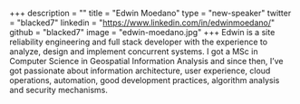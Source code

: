 +++
description = ""
title = "Edwin Moedano"
type = "new-speaker"
twitter = "blacked7"
linkedin = "https://www.linkedin.com/in/edwinmoedano/"
github = "blacked7"
image = "edwin-moedano.jpg"
+++
Edwin is a site reliability engineering and full stack developer with the experience to analyze, design and implement concurrent systems. I got a MSc in Computer Science in Geospatial Information Analysis and since then, I’ve got passionate about information architecture, user experience, cloud operations, automation, good development practices, algorithm analysis and security mechanisms.